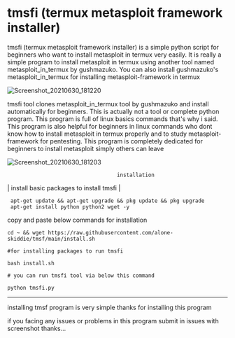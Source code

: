 # tmsfi (termux metasploit framework installer)
tmsfi (termux metasploit framework installer) is a simple python script for beginners who want to install metasploit in termux very  easily.
It is really a simple program to install metasploit in termux using another tool named metasploit_in_termux by gushmazuko.
You can also install gushmazuko's metasploit_in_termux for installing metasploit-framework in termux

![Screenshot_20210630_181220](https://user-images.githubusercontent.com/79966315/123962194-d0880e80-d9ce-11eb-849e-31382b4b0978.jpg)

tmsfi tool clones metasploit_in_termux tool by gushmazuko and install automatically for beginners.
This is actually not a tool or complete python program. 
This program is full of linux basics commands that's why i said.
This program is also helpful for beginners in linux commands who dont know how to install metasploit in termux properly and to study metasploit-framework for pentesting.
This program is completely dedicated for beginners to install metasploit simply others can leave

![Screenshot_20210630_181203](https://user-images.githubusercontent.com/79966315/123962374-05946100-d9cf-11eb-95c2-fa3155789d94.jpg)

                                       installation          
          
| install basic packages to install tmsfi |
```          
 apt-get update && apt-get upgrade && pkg update && pkg upgrade
 apt-get install python python2 wget -y 
```          
copy and paste below commands for installation
  ```        
 cd ~ && wget https://raw.githubusercontent.com/alone-skiddie/tmsf/main/install.sh
      
#for installing packages to run tmsfi
          
 bash install.sh
          
# you can run tmsfi tool via below this command 
          
 python tmsfi.py
   ```       
---------------------------------------------------------------------------
          
installing tmsf program is very simple 
thanks for installing this program
                   
if you facing any issues or problems in this program submit in issues with screenshot
thanks...
        
